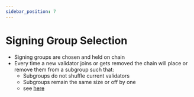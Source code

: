 ```yaml
---
sidebar_position: 7
---
```


# Signing Group Selection

* Signing groups are chosen and held on chain 
* Every time a new validator joins or gets removed the chain will place or remove them from a subgroup such that: 
	* Subgroups do not shuffle current validators
	* Subgroups remain the same size or off by one
	* see [here](https://github.com/entropyxyz/entropy-core/blob/master/pallets/staking/src/lib.rs#L344)